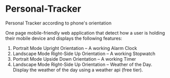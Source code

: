 # Personal-Tracker
Personal Tracker according to phone's orientation


One page mobile-friendly web application that detect how a user is holding their mobile device and displays the following features: 
1.	Portrait Mode Upright Orientation – A working Alarm Clock
2.	Landscape Mode Right-Side Up Orientation – A working Stopwatch
3.	Portrait Mode Upside Down Orientation – A working Timer
4.	Landscape Mode Right-Side Up Orientation – Weather of the Day. 
	Display the weather of the day using a weather api (free tier).
